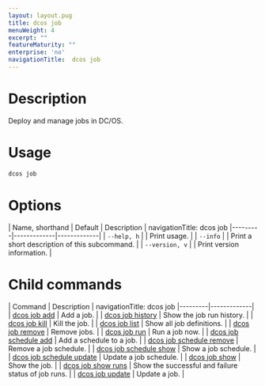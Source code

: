 ```yaml
---
layout: layout.pug
title: dcos job
menuWeight: 4
excerpt: ""
featureMaturity: ""
enterprise: 'no'
navigationTitle:  dcos job
---
```


<!-- This source repo for this topic is https://github.com/dcos/dcos-docs -->

    
# Description
Deploy and manage jobs in DC/OS.

# Usage

```bash
dcos job
```

# Options

| Name, shorthand | Default | Description |
navigationTitle:  dcos job
|---------|-------------|-------------|
| `--help, h`   |             |  Print usage. |
| `--info`   |             |  Print a short description of this subcommand. |
| `--version, v`   |             | Print version information. |

# Child commands

| Command | Description |
navigationTitle:  dcos job
|---------|-------------|
| [dcos job add](/docs/1.10/cli/command-reference/dcos-job/dcos-job-add/)   |  Add a job. | 
| [dcos job history](/docs/1.10/cli/command-reference/dcos-job/dcos-job-history/)   | Show the job run history. | 
| [dcos job kill](/docs/1.10/cli/command-reference/dcos-job/dcos-job-kill/)   | Kill the job. | 
| [dcos job list](/docs/1.10/cli/command-reference/dcos-job/dcos-job-list/)   | Show all job definitions.  | 
| [dcos job remove](/docs/1.10/cli/command-reference/dcos-job/dcos-job-remove/)   | Remove jobs.   | 
| [dcos job run](/docs/1.10/cli/command-reference/dcos-job/dcos-job-run/)   | Run a job now. | 
| [dcos job schedule add](/docs/1.10/cli/command-reference/dcos-job/dcos-job-schedule-add/)   |  Add a schedule to a job.  | 
| [dcos job schedule remove](/docs/1.10/cli/command-reference/dcos-job/dcos-job-schedule-remove/)   |  Remove a job schedule.  |
| [dcos job schedule show](/docs/1.10/cli/command-reference/dcos-job/dcos-job-schedule-show/)   | Show a job schedule.  | 
| [dcos job schedule update](/docs/1.10/cli/command-reference/dcos-job/dcos-job-schedule-update/)   | Update a job schedule.  | 
| [dcos job show](/docs/1.10/cli/command-reference/dcos-job/dcos-job-show/)   | Show the job. | 
| [dcos job show runs](/docs/1.10/cli/command-reference/dcos-job/dcos-job-show-runs/)   | Show the successful and failure status of job runs.  | 
| [dcos job update](/docs/1.10/cli/command-reference/dcos-job/dcos-job-update/)   | Update a job.  | 
